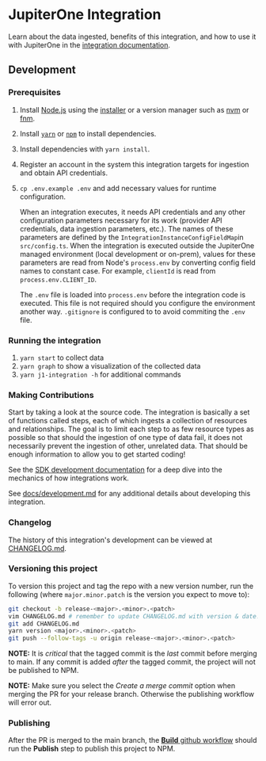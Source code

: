 # JupiterOne Integration

Learn about the data ingested, benefits of this integration, and how to use it
with JupiterOne in the [integration documentation](docs/jupiterone.md).

## Development

### Prerequisites

1. Install [Node.js](https://nodejs.org/) using the
   [installer](https://nodejs.org/en/download/) or a version manager such as
   [nvm](https://github.com/nvm-sh/nvm) or [fnm](https://github.com/Schniz/fnm).
2. Install [`yarn`](https://yarnpkg.com/getting-started/install) or
   [`npm`](https://github.com/npm/cli#installation) to install dependencies.
3. Install dependencies with `yarn install`.
4. Register an account in the system this integration targets for ingestion and
   obtain API credentials.
5. `cp .env.example .env` and add necessary values for runtime configuration.

   When an integration executes, it needs API credentials and any other
   configuration parameters necessary for its work (provider API credentials,
   data ingestion parameters, etc.). The names of these parameters are defined
   by the `IntegrationInstanceConfigFieldMap`in `src/config.ts`. When the
   integration is executed outside the JupiterOne managed environment (local
   development or on-prem), values for these parameters are read from Node's
   `process.env` by converting config field names to constant case. For example,
   `clientId` is read from `process.env.CLIENT_ID`.

   The `.env` file is loaded into `process.env` before the integration code is
   executed. This file is not required should you configure the environment
   another way. `.gitignore` is configured to to avoid commiting the `.env`
   file.

### Running the integration

1. `yarn start` to collect data
2. `yarn graph` to show a visualization of the collected data
3. `yarn j1-integration -h` for additional commands

### Making Contributions

Start by taking a look at the source code. The integration is basically a set of
functions called steps, each of which ingests a collection of resources and
relationships. The goal is to limit each step to as few resource types as
possible so that should the ingestion of one type of data fail, it does not
necessarily prevent the ingestion of other, unrelated data. That should be
enough information to allow you to get started coding!

See the
[SDK development documentation](https://github.com/JupiterOne/sdk/blob/main/docs/integrations/development.md)
for a deep dive into the mechanics of how integrations work.

See [docs/development.md](docs/development.md) for any additional details about
developing this integration.

### Changelog

The history of this integration's development can be viewed at
[CHANGELOG.md](CHANGELOG.md).

### Versioning this project

To version this project and tag the repo with a new version number, run the
following (where `major.minor.patch` is the version you expect to move to):

```sh
git checkout -b release-<major>.<minor>.<patch>
vim CHANGELOG.md # remember to update CHANGELOG.md with version & date!
git add CHANGELOG.md
yarn version <major>.<minor>.<patch>
git push --follow-tags -u origin release-<major>.<minor>.<patch>
```

**NOTE:** It is _critical_ that the tagged commit is the _last_ commit before
merging to main. If any commit is added _after_ the tagged commit, the project
will not be published to NPM.

**NOTE:** Make sure you select the _Create a merge commit_ option when merging
the PR for your release branch. Otherwise the publishing workflow will error
out.

### Publishing

After the PR is merged to the main branch, the
[**Build** github workflow](./.github/workflows/build.yml) should run the
**Publish** step to publish this project to NPM.
